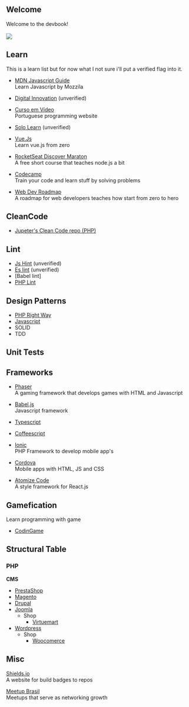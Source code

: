<base target="_blank">

## Welcome 
Welcome to the devbook! <br/><br/>
<a href="https://github.com/hiagosilverio/web-devbook/blob/main/intro.md"><img src="https://img.shields.io/badge/About%20the%20devbook-333.svg"></a>

## Learn
This is a learn list but for now what I not sure i'll put a verified flag into it.

* <a href="https://developer.mozilla.org/pt-BR/docs/Web/JavaScript/Guide/Introduction"> MDN Javascript Guide</a> <br/>
Learn Javascript by Mozzila

* <a href="https://digitalinnovation.one/sign-up">Digital Innovation</a> (unverified)
* <a href="https://cursoemvideo.com/" >Curso em Vídeo</a> <br/>
Portuguese programming website

* <a href="https://www.sololearn.com/" >Solo Learn</a> (unverified)
* <a href="https://vuejs.org/v2/guide/">Vue.Js</a> <br/>
Learn vue.js from zero

* [RocketSeat Discover Maraton](https://maratonadiscover.rocketseat.com.br/maratona/aula-01) <br/>
A free short course that teaches node.js a bit

* [Codecamp](https://www.freecodecamp.org/) <br/>
Train your code and learn stuff by solving problems

* [Web Dev Roadmap](https://github.com/kamranahmedse/developer-roadmap)<br/>
A roadmap for web developers teaches how start from zero to hero

## CleanCode
* [Jupeter's Clean Code repo (PHP)](https://github.com/jupeter/clean-code-php)

## Lint
* [Js Hint](https://jshint.com/install/) (unverified)
* [Es lint](https://eslint.org/docs/user-guide/getting-started) (unverified)
* [Babel lint]
* [PHP Lint](https://stackoverflow.com/questions/378959/how-can-i-perform-static-code-analysis-in-php)

## Design Patterns

* [PHP Right Way](http://br.phptherightway.com/pages/Design-Patterns.html)
* [Javascript](https://imasters.com.br/devsecops/design-patterns-com-javascript-typescript)
* SOLID
* TDD

## Unit Tests

## Frameworks
* [Phaser](http://phaser.io/) <br/>
A gaming framework that develops games with HTML and Javascript

* [Babel.js](https://babeljs.io/setup#installation) <br/>
Javascript framework

* [Typescript](https://www.typescriptlang.org/download) 

* [Coffeescript](https://coffeescript.org/)

* [Ionic](https://ionicframework.com/)  <br/>
PHP Framework to develop mobile app's  

* [Cordova](https://cordova.apache.org/) <br/>
Mobile apps with HTML, JS and CSS

* [Atomize Code](https://atomizecode.com/docs/react/setup) <br/>
A style framework for React.js

## Gamefication
Learn programming with game

* [CodinGame](https://www.codingame.com/)

## Structural Table

### PHP

**CMS** 
* [PrestaShop](https://www.prestashop.com/pt)
* [Magento](https://magento.com/)
* [Drupal](https://www.drupal.org/)
* [Joomla](https://www.joomla.org/)
  * Shop
    * [Virtuemart](https://virtuemart.net/)
* [Wordpress](https://br.wordpress.org/) <br/>
  * Shop 
    * [Woocomerce](https://woocommerce.com/)

## Misc
[Shields.io](https://shields.io/) <br/>
A website for build badges to repos

[Meetup Brasil](https://www.meetup.com/pt-BR/)<br/>
Meetups that serve as networking growth
